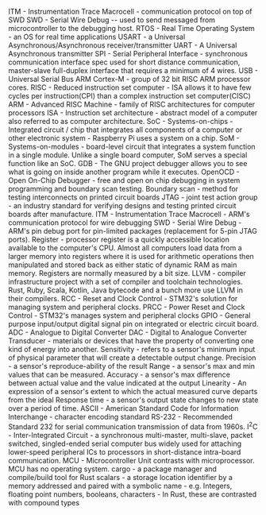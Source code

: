 ITM - Instrumentation Trace Macrocell - communication protocol on top of SWD
SWD - Serial Wire Debug -- used to send messaged from microcontroller to the debugging host.
RTOS - Real Time Operating System - an OS for real time applications
USART - a Universal Asynchronous/Asynchronous receiver/transmitter
UART - A Universal Asynchronous transmitter
SPI - Serial Peripheral Interface - synchronous communication interface spec used for short distance communication, master-slave full-duplex interface that requires a minimum of 4 wires.
USB - Universal Serial Bus
ARM Cortex-M - group of 32 bit RISC ARM processor cores.
RISC - Reduced instruction set computer - ISA allows it to have few cycles per instruction(CPI) than a complex instruction set computer(CISC)
ARM - Advanced RISC Machine - family of RISC architectures for computer processors
ISA - Instruction set architecture - abstract model of a computer also referred to as computer architecture.
SoC - Systems-on-chips - Integrated circuit / chip that integrates all 
components of a computer or other electronic system - Raspberry Pi uses a system on a chip.
SoM - Systems-on-modules - board-level circuit that integrates a system function in a single module. Unlike a single board computer, SoM serves a special function like an SoC.
GDB - The GNU project debugger allows you to see what is going on inside another program while it executes.
OpenOCD - Open On-Chip Debugger - free and open on chip debugging in system programming and boundary scan testing.
Boundary scan - method for testing interconnects on printed circuit boards
JTAG - joint test action group - an industry standard for verifying designs and testing printed circuit boards after manufacture. 
ITM - Instrumentation Trace Macrocell - ARM's communication protocol for wire debugging
SWD - Serial Wire Debug - ARM's pin debug port for pin-limited packages (replacement for 5-pin JTAG ports).
Register - processor register is a quickly accessible location available to the computer's CPU. Almost all computers load data from a larger memory into registers where it is used for arithmetic operations then manipulated and stored back as either static of dynamic RAM as main memory. Registers are normally measured by a bit size.
LLVM - compiler infrastructure project with a set of compiler and toolchain technologies. Rust, Ruby, Scala, Kotlin, Java bytecode and a bunch more use LLVM in their compilers.
RCC - Reset and Clock Control - STM32's solution for managing system and peripheral clocks.
PRCC - Power Reset and Clock Control - STM32's manages system and peripheral clocks
GPIO - General purpose input/output digital signal pin on integrated or electric circuit board.
ADC - Analogue to Digital Converter 
DAC - Digital to Analogue Converter
Transducer - materials or devices that have the property of converting one kind of energy into another.
Sensitivity - refers to a sensor's minimum input of physical parameter that will create a detectable output change.
Precision -  a sensor's reproduce-ability of the result
Range -  a sensor's max and min values that can be measured.
Accuracy - a sensor's max difference between actual value and the value indicated at the output
Linearity - An expression of a sensor's extent to which the actual measured curve departs from the ideal
Response time - a sensor's output state changes to new state over a period of time.
ASCII - American Standard Code for Information Interchange - character encoding standard
RS-232 - Recommended Standard 232 for serial communication transmission of data from 1960s.
I<sup>2</sup>C - Inter-Integrated Circuit - a synchronous multi-master, multi-slave, packet switched, singled-ended serial computer bus widely used for attaching lower-speed peripheral ICs to processors in short-distance intra-board communication.
MCU - Microcontroller Unit contrasts with microprocessor.  MCU has no operating system.
cargo - a package manager and compile/build tool for Rust
scalars - a storage location identifier by a memory addressed and paired with a symbolic name - e.g. Integers, floating point numbers, booleans, characters - In Rust, these are contrasted with compound types

